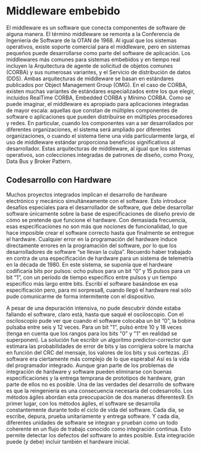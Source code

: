 # Middleware embebido

El middleware es un software que conecta componentes de software de alguna manera. El término middleware se remonta a la Conferencia de Ingeniería de Software de la OTAN de 1968. Al igual que los sistemas operativos, existe soporte comercial para el middleware, pero en sistemas pequeños puede desarrollarse como parte del software de aplicación. Los middlewares más comunes para sistemas embebidos y en tiempo real incluyen la Arquitectura de agente de solicitud de objetos comunes (CORBA) y sus numerosas variantes, y el Servicio de distribución de datos (DDS). Ambas arquitecturas de middleware se basan en estándares publicados por Object Management Group (OMG). En el caso de CORBA, existen muchas variantes de estándares especializados entre los que elegir, incluidos RealTime CORBA, Embedded CORBA y Mínimo CORBA.
Como se puede imaginar, el middleware es apropiado para aplicaciones integradas de mayor escala: aquellas que constan de múltiples componentes de software o aplicaciones que pueden distribuirse en múltiples procesadores y redes. En particular, cuando los componentes van a ser desarrollados por diferentes organizaciones, el sistema será ampliado por diferentes organizaciones, o cuando el sistema tiene una vida particularmente larga, el uso de middleware estándar proporciona beneficios significativos al desarrollador. Estas arquitecturas de middleware, al igual que los sistemas operativos, son colecciones integradas de patrones de diseño, como Proxy, Data Bus y Broker Pattern.

## Codesarrollo con Hardware
Muchos proyectos integrados implican el desarrollo de hardware electrónico y mecánico simultáneamente con el software. Esto introduce desafíos especiales para el desarrollador de software, que debe desarrollar software únicamente sobre la base de especificaciones de diseño previo de cómo se pretende que funcione el hardware. Con demasiada frecuencia, esas especificaciones no son más que nociones de funcionalidad, lo que hace imposible crear el software correcto hasta que finalmente se entregue el hardware. Cualquier error en la programación del hardware induce directamente errores en la programación del software, por lo que los desarrolladores de software “se llevan la culpa”. Recuerdo haber trabajado en contra de una especificación de hardware para un sistema de telemetría en la década de 1980.
En este sistema, se suponía que el hardware codificaría bits por pulsos: ocho pulsos para un bit “0” y 15 pulsos para un bit “1”, con un período de tiempo específico entre pulsos y un tiempo específico más largo entre bits. Escribí el software basándose en esa especificación pero, para mi sorpresa8, cuando llegó el hardware real sólo pude comunicarme de forma intermitente con el dispositivo.

A pesar de una depuración intensiva, no pude descubrir dónde estaba fallando el software, claro está, hasta que saqué el osciloscopio. Con el osciloscopio pude ver que cuando el software colocaba un bit “0”, la bobina pulsaba entre seis y 12 veces. Para un bit "1", pulsó entre 10 y 18 veces (tenga en cuenta que los rangos para los bits "0" y "1" en realidad se superponen). La solución fue escribir un algoritmo predictor-corrector que estimara las probabilidades de error de bits y las corrigiera sobre la marcha en función del CRC del mensaje, los valores de los bits y sus certezas. ¡El software era ciertamente más complejo de lo que esperaba! Así es la vida del programador integrado.
Aunque gran parte de los problemas de integración de hardware y software pueden eliminarse con buenas especificaciones y la entrega temprana de prototipos de hardware, gran parte de ellos no es posible. Una de las verdades del desarrollo de software es que la reingeniería es una consecuencia necesaria del codesarrollo.
Los métodos ágiles abordan esta preocupación de dos maneras diferentes9. En primer lugar, con los métodos ágiles, el software se desarrolla constantemente durante todo el ciclo de vida del software. Cada día, se escribe, depura, prueba unitariamente y entrega software. Y cada día, diferentes unidades de software se integran y prueban como un todo coherente en un flujo de trabajo conocido como integración continua. Esto permite detectar los defectos del software lo antes posible. Esta integración puede (y debe) incluir también el hardware inicial.